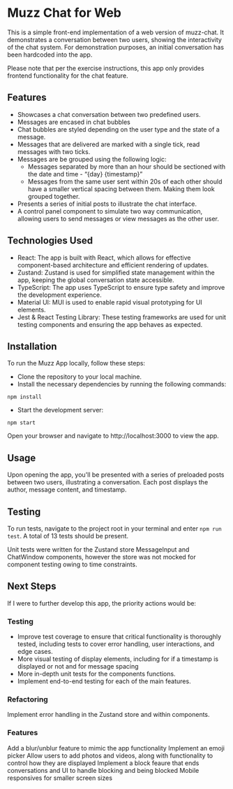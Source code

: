 # Muzz Chat for Web

This is a simple front-end implementation of a web version of muzz-chat. It demonstrates a conversation between two users, showing the interactivity of the chat system. For demonstration purposes, an initial conversation has been hardcoded into the app.

Please note that per the exercise instructions, this app only provides frontend functionality for the chat feature.

## Features

- Showcases a chat conversation between two predefined users.
- Messages are encased in chat bubbles
- Chat bubbles are styled depending on the user type and the state of a message.
- Messages that are delivered are marked with a single tick, read messages with two ticks.
- Messages are be grouped using the following logic:
  - Messages separated by more than an hour should be sectioned with the date and time - “{day} {timestamp}”
  - Messages from the same user sent within 20s of each other should have a smaller vertical spacing between them. Making them look grouped together.
- Presents a series of initial posts to illustrate the chat interface.
- A control panel component to simulate two way communication, allowing users to send messages or view messages as the other user.

## Technologies Used

- React: The app is built with React, which allows for effective component-based architecture and efficient rendering of updates.
- Zustand: Zustand is used for simplified state management within the app, keeping the global conversation state accessible.
- TypeScript: The app uses TypeScript to ensure type safety and improve the development experience.
- Material UI: MUI is used to enable rapid visual prototyping for UI elements.
- Jest & React Testing Library: These testing frameworks are used for unit testing components and ensuring the app behaves as expected.

## Installation

To run the Muzz App locally, follow these steps:

- Clone the repository to your local machine.
- Install the necessary dependencies by running the following commands:

```
npm install
```

- Start the development server:

```
npm start
```

Open your browser and navigate to http://localhost:3000 to view the app.

## Usage

Upon opening the app, you'll be presented with a series of preloaded posts between two users, illustrating a conversation.
Each post displays the author, message content, and timestamp.

## Testing

To run tests, navigate to the project root in your terminal and enter `npm run test`. A total of 13 tests should be present.

Unit tests were written for the Zustand store MessageInput and ChatWindow components, however the store was not mocked for component testing owing to time constraints.

## Next Steps

If I were to further develop this app, the priority actions would be:

### Testing

- Improve test coverage to ensure that critical functionality is thoroughly tested, including tests to cover error handling, user interactions, and edge cases.
- More visual testing of display elements, including for if a timestamp is displayed or not and for message spacing
- More in-depth unit tests for the components functions.
- Implement end-to-end testing for each of the main features.

### Refactoring

Implement error handling in the Zustand store and within components.

### Features

Add a blur/unblur feature to mimic the app functionality
Implement an emoji picker
Allow users to add photos and videos, along with functionality to control how they are displayed
Implement a block feaure that ends conversations and UI to handle blocking and being blocked
Mobile responsives for smaller screen sizes
